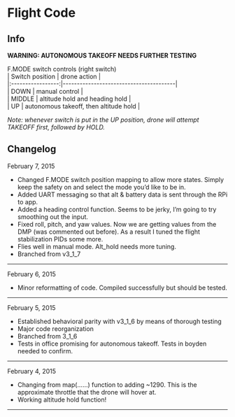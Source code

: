 ﻿# Flight Code

## Info

**WARNING: AUTONOMOUS TAKEOFF NEEDS FURTHER TESTING**

F.MODE switch controls (right switch)  
| Switch position   | drone action			     |  
|:-----------------:|----------------------------------------|  
|	DOWN   	    | manual control			     |  
|	MIDDLE 	    | altitude hold and heading hold	     |  
|	UP	    | autonomous takeoff, then altitude hold |  

*Note: whenever switch is put in the UP position, drone will attempt TAKEOFF first, followed by HOLD.*




## Changelog


February 7, 2015

- Changed F.MODE switch position mapping to allow more states. Simply keep the safety on and select the mode you’d like to be in.  
- Added UART messaging so that alt & battery data is sent through the RPi to app.  
- Added a heading control function. Seems to be jerky, I’m going to try smoothing out the input.  
- Fixed roll, pitch, and yaw values. Now we are getting values from the DMP (was commented out before). As a result I tuned the flight stabilization PIDs some more.  
- Flies well in manual mode. Alt_hold needs more tuning.
- Branched from v3_1_7  

------------------------------------------


February 6, 2015

- Minor reformatting of code. Compiled successfully but should be tested.  

------------------------------------------


February 5, 2015

- Established behavioral parity with v3_1_6 by means of thorough testing  
- Major code reorganization  
- Branched from 3_1_6  
- Tests in office promising for autonomous takeoff. Tests in boyden needed to confirm.  

------------------------------------------


February 4, 2015

- Changing from map(……) function to adding ~1290. This is the approximate throttle that the drone will hover at.  
- Working altitude hold function!  

-----------------------------------------